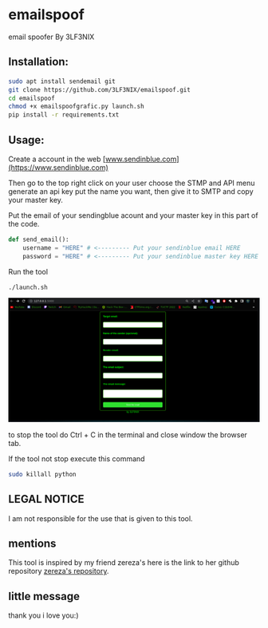 # emailspoof
email spoofer By 3LF3NIX
## Installation:
```bash
sudo apt install sendemail git
git clone https://github.com/3LF3NIX/emailspoof.git
cd emailspoof
chmod +x emailspoofgrafic.py launch.sh
pip install -r requirements.txt
```
## Usage:
Create a account in the web [www.sendinblue.com](https://www.sendinblue.com)

Then go to the top right click on your user choose the STMP and API menu generate an api key put the name you want, then give it to SMTP and copy your master key.

Put the email of your sendingblue acount and your master key in this part of the code.
```python
def send_email():
    username = "HERE" # <--------- Put your sendinblue email HERE
    password = "HERE" # <--------- Put your sendinblue master key HERE
```

Run the tool
```bash
./launch.sh
```

![tool](https://github.com/3LF3NIX/emailspoof/blob/main/toolrunning.png)

to stop the tool do Ctrl + C in the terminal and close window the browser tab.

If the tool not stop execute this command
```bash
sudo killall python
```

## LEGAL NOTICE
I am not responsible for the use that is given to this tool.

## mentions
This tool is inspired by my friend zereza's here is the link to her github repository [zereza's repository](https://github.com/0x9B0x7A/zspoofer).

## little message
thank you i love you:)
